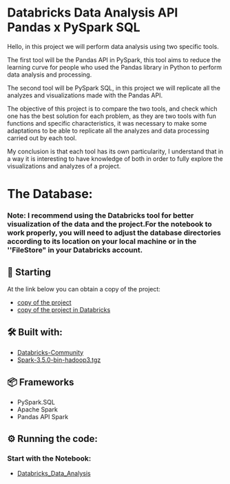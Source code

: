 # Databricks Data Analysis API Pandas x PySpark SQL

Hello, in this project we will perform data analysis using two specific tools.

The first tool will be the Pandas API in PySpark, this tool aims to reduce the learning curve for people who used the Pandas library in Python to perform data analysis and processing.

The second tool will be PySpark SQL, in this project we will replicate all the analyzes and visualizations made with the Pandas API.

The objective of this project is to compare the two tools, and check which one has the best solution for each problem, as they are two tools with fun functions and specific characteristics, it was necessary to make some adaptations to be able to replicate all the analyzes and data processing carried out by each tool.

My conclusion is that each tool has its own particularity,
I understand that in a way it is interesting to have knowledge of both in order to fully explore the visualizations and analyzes of a project.

# The Database:

### Note: I recommend using the Databricks tool for better visualization of the data and the project.For the notebook to work properly, you will need to adjust the database directories according to its location on your local machine or in the ''FileStore" in your Databricks account.

## 🚀 Starting

At the link below you can obtain a copy of the project:
* [copy of the project](https://codeload.github.com/OtnielGomes/Databricks_Data_Analysis/zip/refs/heads/main)
* [copy of the project in Databricks](https://databricks-prod-cloudfront.cloud.databricks.com/public/4027ec902e239c93eaaa8714f173bcfc/4072346261940490/3819643224675240/6720898851860473/latest.html)

## 🛠️ Built with:
* [Databricks-Community](https://community.cloud.databricks.com/)
* [Spark-3.5.0-bin-hadoop3.tgz](https://www.apache.org/dyn/closer.lua/spark/spark-3.5.0/spark-3.5.0-bin-hadoop3.tgz)
## 📦 Frameworks  

* PySpark.SQL
* Apache Spark
* Pandas API Spark

## ⚙️ Running the code:

### Start with the Notebook:
* [Databricks_Data_Analysis](https://github.com/OtnielGomes/Databricks_Data_Analysis/blob/main/Project/Databricks%20-%20Data%20Analysis.ipynb)


